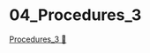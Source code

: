 # 04_Procedures_3

[Procedures_3 &#128279;](https://alison.com/topic/learn/84244/topic-a-demo-3-troubleshooting-procedures-part-3)
